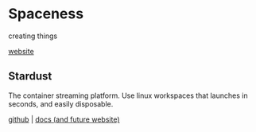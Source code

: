 # Spaceness
creating things

[website](https://spaceness.one)

## Stardust

The container streaming platform. Use linux workspaces that launches in seconds, and easily disposable.

[github](../../../../stardust) | [docs (and future website)](https://stardust.spaceness.one)
